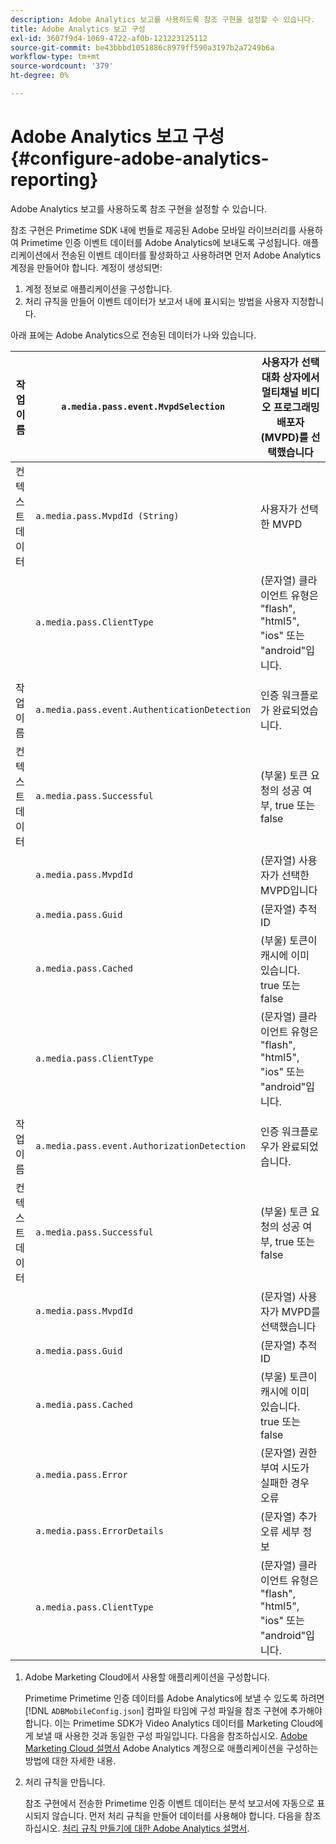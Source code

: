 ```yaml
---
description: Adobe Analytics 보고를 사용하도록 참조 구현을 설정할 수 있습니다.
title: Adobe Analytics 보고 구성
exl-id: 3607f9d4-1069-4722-af0b-121223125112
source-git-commit: be43bbbd1051886c8979ff590a3197b2a7249b6a
workflow-type: tm+mt
source-wordcount: '379'
ht-degree: 0%

---
```


# Adobe Analytics 보고 구성 {#configure-adobe-analytics-reporting}

Adobe Analytics 보고를 사용하도록 참조 구현을 설정할 수 있습니다.

참조 구현은 Primetime SDK 내에 번들로 제공된 Adobe 모바일 라이브러리를 사용하여 Primetime 인증 이벤트 데이터를 Adobe Analytics에 보내도록 구성됩니다. 애플리케이션에서 전송된 이벤트 데이터를 활성화하고 사용하려면 먼저 Adobe Analytics 계정을 만들어야 합니다. 계정이 생성되면:

1. 계정 정보로 애플리케이션을 구성합니다.
1. 처리 규칙을 만들어 이벤트 데이터가 보고서 내에 표시되는 방법을 사용자 지정합니다.

아래 표에는 Adobe Analytics으로 전송된 데이터가 나와 있습니다.

| 작업 이름 | `a.media.pass.event.MvpdSelection` | 사용자가 선택 대화 상자에서 멀티채널 비디오 프로그래밍 배포자(MVPD)를 선택했습니다 |
|---|---|---|
| 컨텍스트 데이터 | `a.media.pass.MvpdId (String)` | 사용자가 선택한 MVPD |
|  | `a.media.pass.ClientType` | (문자열) 클라이언트 유형은 &quot;flash&quot;, &quot;html5&quot;, &quot;ios&quot; 또는 &quot;android&quot;입니다. |
|  |  |  |
| 작업 이름 | `a.media.pass.event.AuthenticationDetection` | 인증 워크플로가 완료되었습니다. |
| 컨텍스트 데이터 | `a.media.pass.Successful` | (부울) 토큰 요청의 성공 여부, true 또는 false |
|  | `a.media.pass.MvpdId` | (문자열) 사용자가 선택한 MVPD입니다 |
|  | `a.media.pass.Guid` | (문자열) 추적 ID |
|  | `a.media.pass.Cached` | (부울) 토큰이 캐시에 이미 있습니다. true 또는 false |
|  | `a.media.pass.ClientType` | (문자열) 클라이언트 유형은 &quot;flash&quot;, &quot;html5&quot;, &quot;ios&quot; 또는 &quot;android&quot;입니다. |
|  |  |  |
| 작업 이름 | `a.media.pass.event.AuthorizationDetection` | 인증 워크플로우가 완료되었습니다. |
| 컨텍스트 데이터 | `a.media.pass.Successful` | (부울) 토큰 요청의 성공 여부, true 또는 false |
|  | `a.media.pass.MvpdId` | (문자열) 사용자가 MVPD를 선택했습니다 |
|  | `a.media.pass.Guid` | (문자열) 추적 ID |
|  | `a.media.pass.Cached` | (부울) 토큰이 캐시에 이미 있습니다. true 또는 false |
|  | `a.media.pass.Error` | (문자열) 권한 부여 시도가 실패한 경우 오류 |
|  | `a.media.pass.ErrorDetails` | (문자열) 추가 오류 세부 정보 |
|  | `a.media.pass.ClientType` | (문자열) 클라이언트 유형은 &quot;flash&quot;, &quot;html5&quot;, &quot;ios&quot; 또는 &quot;android&quot;입니다. |

1. Adobe Marketing Cloud에서 사용할 애플리케이션을 구성합니다.

   Primetime Primetime 인증 데이터를 Adobe Analytics에 보낼 수 있도록 하려면 [!DNL `ADBMobileConfig.json`] 컴파일 타임에 구성 파일을 참조 구현에 추가해야 합니다. 이는 Primetime SDK가 Video Analytics 데이터를 Marketing Cloud에게 보낼 때 사용한 것과 동일한 구성 파일입니다. 다음을 참조하십시오. [Adobe Marketing Cloud 설명서](https://microsite.omniture.com/t2/help/en_US/reference/) Adobe Analytics 계정으로 애플리케이션을 구성하는 방법에 대한 자세한 내용.
1. 처리 규칙을 만듭니다.

   참조 구현에서 전송한 Primetime 인증 이벤트 데이터는 분석 보고서에 자동으로 표시되지 않습니다. 먼저 처리 규칙을 만들어 데이터를 사용해야 합니다. 다음을 참조하십시오. [처리 규칙 만들기에 대한 Adobe Analytics 설명서](https://microsite.omniture.com/t2/help/en_US/reference/processing_rules.html).
